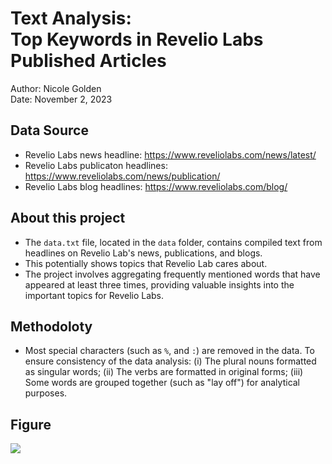 # Text Analysis: <br>Top Keywords in Revelio Labs Published Articles
<p>Author: Nicole Golden<br> Date: November 2, 2023 </p>

## Data Source 
* Revelio Labs news headline: https://www.reveliolabs.com/news/latest/
* Revelio Labs publicaton headlines: https://www.reveliolabs.com/news/publication/
* Revelio Labs blog headlines: https://www.reveliolabs.com/blog/

## About this project  
* The `data.txt` file, located in the `data` folder, contains compiled text from headlines on Revelio Lab's news, publications, and blogs. 
* This potentially shows topics that Revelio Lab cares about. 
* The project involves aggregating frequently mentioned words that have appeared at least three times, providing valuable insights into the important topics for Revelio Labs.

## Methodoloty
* Most special characters (such as `%`, and `:`) are removed in the data. To ensure consistency of the data analysis:  (i) The plural nouns formatted as singular words;  (ii) The verbs are formatted in original forms; (iii) Some words are grouped together (such as "lay off") for analytical purposes.

## Figure 
![](figure/revelio_text_greater3.png)
